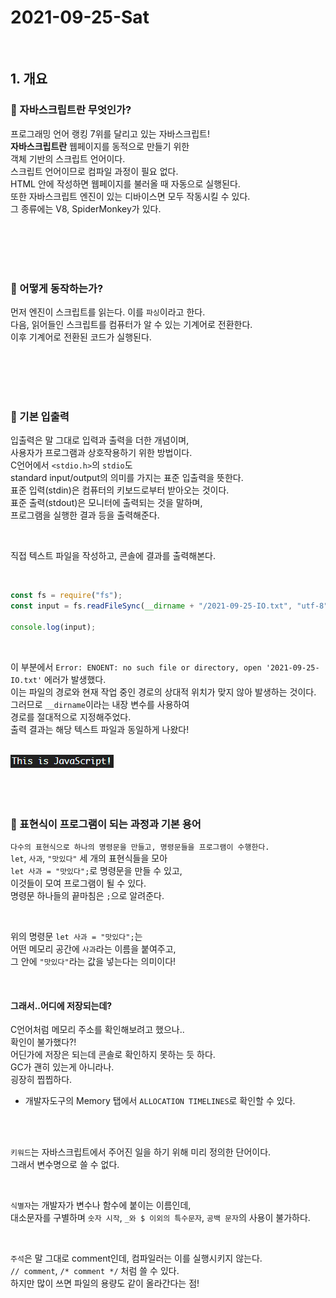 # 2021-09-25-Sat

<br/>

## 1. 개요

### 🖤 자바스크립트란 무엇인가?

프로그래밍 언어 랭킹 7위를 달리고 있는 자바스크립트!  
**자바스크립트란** 웹페이지를 동적으로 만들기 위한  
객체 기반의 스크립트 언어이다.  
스크립트 언어이므로 컴파일 과정이 필요 없다.  
HTML 안에 작성하면 웹페이지를 불러올 때 자동으로 실행된다.  
또한 자바스크립트 엔진이 있는 디바이스면 모두 작동시킬 수 있다.  
그 종류에는 V8, SpiderMonkey가 있다.

<br/>
<br/>
<br/>
<br/>

### 💜 어떻게 동작하는가?

먼저 엔진이 스크립트를 읽는다. 이를 `파싱`이라고 한다.  
다음, 읽어들인 스크립트를 컴퓨터가 알 수 있는 기계어로 전환한다.  
이후 기계어로 전환된 코드가 실행된다.

<br/>
<br/>
<br/>
<br/>

### 💙 기본 입출력

입출력은 말 그대로 입력과 출력을 더한 개념이며,  
사용자가 프로그램과 상호작용하기 위한 방법이다.  
C언어에서 `<stdio.h>`의 `stdio`도  
standard input/output의 의미를 가지는 표준 입출력을 뜻한다.  
표준 입력(stdin)은 컴퓨터의 키보드로부터 받아오는 것이다.  
표준 출력(stdout)은 모니터에 출력되는 것을 말하며,  
프로그램을 실행한 결과 등을 출력해준다.

<br/>

직접 텍스트 파일을 작성하고, 콘솔에 결과를 출력해본다.

<br/>

```js
const fs = require("fs");
const input = fs.readFileSync(__dirname + "/2021-09-25-IO.txt", "utf-8");

console.log(input);
```

<br/>

이 부분에서 `Error: ENOENT: no such file or directory, open '2021-09-25-IO.txt'` 에러가 발생했다.  
이는 파일의 경로와 현재 작업 중인 경로의 상대적 위치가 맞지 않아 발생하는 것이다.  
그러므로 `__dirname`이라는 내장 변수를 사용하여  
경로를 절대적으로 지정해주었다.  
출력 결과는 해당 텍스트 파일과 동일하게 나왔다!

<br/>

<img src="../images/2021-09-25-IO.png">

<br/>
<br/>
<br/>
<br/>

### 💚 표현식이 프로그램이 되는 과정과 기본 용어

`다수의 표현식으로 하나의 명령문을 만들고, 명령문들을 프로그램이 수행한다.`  
`let`, `사과`, `"맛있다"` 세 개의 표현식들을 모아  
`let 사과 = "맛있다";`로 명령문을 만들 수 있고,  
이것들이 모여 프로그램이 될 수 있다.  
명령문 하나들의 끝마침은 `;`으로 알려준다.

<br/>

위의 명령문 `let 사과 = "맛있다";`는  
어떤 메모리 공간에 `사과`라는 이름을 붙여주고,  
그 안에 `"맛있다"`라는 값을 넣는다는 의미이다!

<br/>

#### 그래서..어디에 저장되는데?

C언어처럼 메모리 주소를 확인해보려고 했으나..  
확인이 불가했다?!  
어딘가에 저장은 되는데 콘솔로 확인하지 못하는 듯 하다.  
GC가 괜히 있는게 아니라나.  
굉장히 찝찝하다.

- 개발자도구의 Memory 탭에서 `ALLOCATION TIMELINES`로 확인할 수 있다.

<br/>
<br/>

`키워드`는 자바스크립트에서 주어진 일을 하기 위해 미리 정의한 단어이다.  
그래서 변수명으로 쓸 수 없다.

<br/>

`식별자`는 개발자가 변수나 함수에 붙이는 이름인데,  
대소문자를 구별하며 `숫자 시작`, `_와 $ 이외의 특수문자`, `공백 문자`의 사용이 불가하다.

<br/>

`주석`은 말 그대로 comment인데, 컴파일러는 이를 실행시키지 않는다.  
`// comment`, `/* comment */` 처럼 쓸 수 있다.  
하지만 많이 쓰면 파일의 용량도 같이 올라간다는 점!

<br/>
<br/>
<br/>
